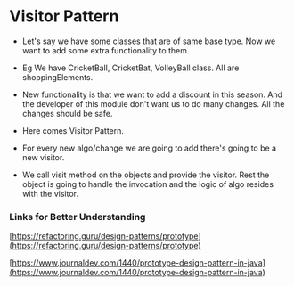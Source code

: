 # Visitor Pattern

- Let's say we have some classes that are of same base type. Now we want to add some extra functionality to them.

- Eg We have CricketBall, CricketBat, VolleyBall class. All are shoppingElements.

- New functionality is that we want to add a discount in this season. And the developer of this module don't want us to do 
many changes. All the changes should be safe.

- Here comes Visitor Pattern.

- For every new algo/change we are going to add there's going to be a new visitor.

- We call visit method on the objects and provide the visitor. Rest the object is going to handle the invocation
and the logic of algo resides with the visitor.


### Links for Better Understanding

[https://refactoring.guru/design-patterns/prototype](https://refactoring.guru/design-patterns/prototype)

[https://www.journaldev.com/1440/prototype-design-pattern-in-java](https://www.journaldev.com/1440/prototype-design-pattern-in-java)